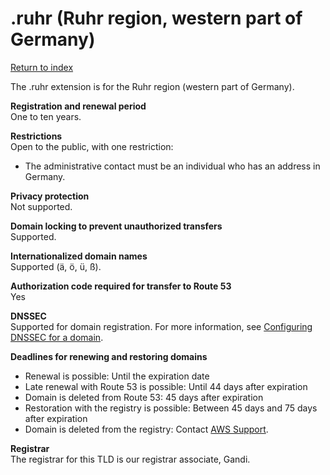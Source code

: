 # \.ruhr \(Ruhr region, western part of Germany\)<a name="ruhr"></a>

[Return to index](registrar-tld-list.md#index)

The \.ruhr extension is for the Ruhr region \(western part of Germany\)\. 

**Registration and renewal period**  
One to ten years\.

**Restrictions**  
Open to the public, with one restriction:  
+ The administrative contact must be an individual who has an address in Germany\.

**Privacy protection**  
Not supported\.

**Domain locking to prevent unauthorized transfers**  
Supported\.

**Internationalized domain names**  
Supported \(ä, ö, ü, ß\)\.

**Authorization code required for transfer to Route 53**  
Yes

**DNSSEC**  
Supported for domain registration\. For more information, see [Configuring DNSSEC for a domain](domain-configure-dnssec.md)\.

**Deadlines for renewing and restoring domains**  
+ Renewal is possible: Until the expiration date
+ Late renewal with Route 53 is possible: Until 44 days after expiration
+ Domain is deleted from Route 53: 45 days after expiration
+ Restoration with the registry is possible: Between 45 days and 75 days after expiration
+ Domain is deleted from the registry: Contact [AWS Support](https://docs.aws.amazon.com/Route53/latest/DeveloperGuide/domain-contact-support.html)\.

**Registrar**  
The registrar for this TLD is our registrar associate, Gandi\.